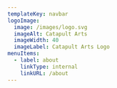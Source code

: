 ```yaml
---
templateKey: navbar
logoImage:
  image: /images/logo.svg
  imageAlt: Catapult Arts
  imageWidth: 40
  imageLabel: Catapult Arts Logo
menuItems:
  - label: about
    linkType: internal
    linkURL: /about
---
```


